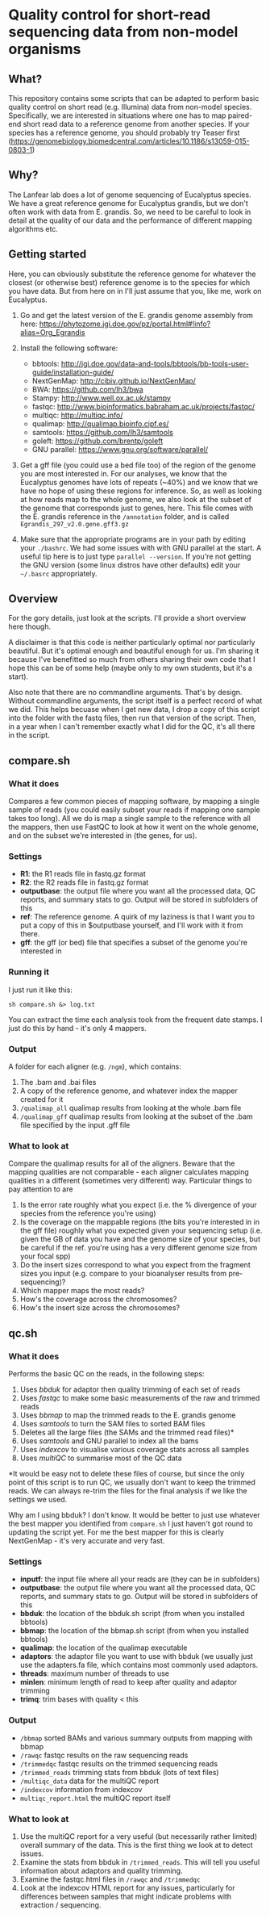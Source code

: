 # Quality control for short-read sequencing data from non-model organisms

## What?

This repository contains some scripts that can be adapted to perform basic quality control on short read (e.g. Illumina) data from non-model species. Specifically, we are interested in situations where one has to map paired-end short read data to a reference genome from another species. If your species has a reference genome, you should probably try Teaser first (https://genomebiology.biomedcentral.com/articles/10.1186/s13059-015-0803-1)

## Why? 

The Lanfear lab does a lot of genome sequencing of Eucalyptus species. We have a great reference genome for Eucalyptus grandis, but we don't often work with data from E. grandis. So, we need to be careful to look in detail at the quality of our data and the performance of different mapping algorithms etc. 

## Getting started

Here, you can obviously substitute the reference genome for whatever the closest (or otherwise best) reference genome is to the species for which you have data. But from here on in I'll just assume that you, like me, work on Eucalyptus.

1. Go and get the latest version of the E. grandis genome assembly from here: https://phytozome.jgi.doe.gov/pz/portal.html#!info?alias=Org_Egrandis

2. Install the following software:

	* bbtools: http://jgi.doe.gov/data-and-tools/bbtools/bb-tools-user-guide/installation-guide/
	* NextGenMap: http://cibiv.github.io/NextGenMap/
	* BWA: https://github.com/lh3/bwa
	* Stampy: http://www.well.ox.ac.uk/stampy
	* fastqc: http://www.bioinformatics.babraham.ac.uk/projects/fastqc/
	* multiqc: http://multiqc.info/
	* qualimap: http://qualimap.bioinfo.cipf.es/
	* samtools: https://github.com/lh3/samtools
	* goleft: https://github.com/brentp/goleft
	* GNU parallel: https://www.gnu.org/software/parallel/

3. Get a gff file (you could use a bed file too) of the region of the genome you are most interested in. For our analyses, we know that the Eucalyptus genomes have lots of repeats (~40%) and we know that we have no hope of using these regions for inference. So, as well as looking at how reads map to the whole genome, we also look at the subset of the genome that corresponds just to genes, here. This file comes with the E. grandis reference in the ```/annotation``` folder, and is called ```Egrandis_297_v2.0.gene.gff3.gz```

4. Make sure that the appropriate programs are in your path by editing your ```./bashrc```. We had some issues with with GNU parallel at the start. A useful tip here is to just type ```parallel --version```. If you're not getting the GNU version (some linux distros have other defaults) edit your ```~/.basrc``` appropriately. 

## Overview

For the gory details, just look at the scripts. I'll provide a short overview here though. 

A disclaimer is that this code is neither particularly optimal nor particularly beautiful. But it's optimal enough and beautiful enough for us. I'm sharing it because I've benefitted so much from others sharing their own code that I hope this can be of some help (maybe only to my own students, but it's a start).

Also note that there are no commandline arguments. That's by design. Without commandline arguments, the script itself is a perfect record of what we did. This helps becuase when I get new data, I drop a copy of this script into the folder with the fastq files, then run that version of the script. Then, in a year when I can't remember exactly what I did for the QC, it's all there in the script. 

## compare.sh

### What it does

Compares a few common pieces of mapping software, by mapping a single sample of reads (you could easily subset your reads if mapping one sample takes too long). All we do is map a single sample to the reference with all the mappers, then use FastQC to look at how it went on the whole genome, and on the subset we're interested in (the genes, for us).

### Settings

* **R1**: the R1 reads file in fastq.gz format
* **R2**: the R2 reads file in fastq.gz format
* **outputbase**: the output file where you want all the processed data, QC reports, and summary stats to go. Output will be stored in subfolders of this
* **ref**: The reference genome. A quirk of my laziness is that I want you to put a copy of this in $outputbase yourself, and I'll work with it from there.
* **gff**: the gff (or bed) file that specifies a subset of the genome you're interested in

### Running it

I just run it like this:

```sh compare.sh &> log.txt```

You can extract the time each analysis took from the frequent date stamps. I just do this by hand - it's only 4 mappers. 

### Output

A folder for each aligner (e.g. ```/ngm```), which contains:

1. The .bam and .bai files
2. A copy of the reference genome, and whatever index the mapper created for it
3. ```/qualimap_all``` qualimap results from looking at the whole .bam file
4. ```/qualimap_gff``` qualimap results from looking at the subset of the .bam file specified by the input .gff file

### What to look at

Compare the qualimap results for all of the aligners. Beware that the mapping qualities are not comparable - each aligner calculates mapping qualities in a different (sometimes very different) way. Particular things to pay attention to are

1. Is the error rate roughly what you expect (i.e. the % divergence of your species from the reference you're using)
2. Is the coverage on the mappable regions (the bits you're interested in in the gff file) roughly what you expected given your sequencing setup (i.e. given the GB of data you have and the genome size of your species, but be careful if the ref. you're using has a very different genome size from your focal spp)
3. Do the insert sizes correspond to what you expect from the fragment sizes you input (e.g. compare to your bioanalyser results from pre-sequencing)?
4. Which mapper maps the most reads? 
5. How's the coverage across the chromosomes? 
6. How's the insert size across the chromosomes?

## qc.sh

### What it does

Performs the basic QC on the reads, in the following steps:

1. Uses *bbduk* for adaptor then quality trimming of each set of reads
2. Uses *fastqc* to make some basic measurements of the raw and trimmed reads
3. Uses *bbmap* to map the trimmed reads to the E. grandis genome
4. Uses *samtools* to turn the SAM files to sorted BAM files
5. Deletes all the large files (the SAMs and the trimmed read files)*
6. Uses *samtools* and GNU parallel to index all the bams
7. Uses *indexcov* to visualise various coverage stats across all samples
6. Uses *multiQC* to summarise most of the QC data

*It would be easy not to delete these files of course, but since the only point of this script is to run QC, we usually don't want to keep the trimmed reads. We can always re-trim the files for the final analysis if we like the settings we used.

Why am I using bbduk? I don't know. It would be better to just use whatever the best mapper you identified from ```compare.sh``` I just haven't got round to updating the script yet. For me the best mapper for this is clearly NextGenMap - it's very accurate and very fast. 

### Settings

* **inputf**: the input file where all your reads are (they can be in subfolders)
* **outputbase**: the output file where you want all the processed data, QC reports, and summary stats to go. Output will be stored in subfolders of this
* **bbduk**: the location of the bbduk.sh script (from when you installed bbtools)
* **bbmap**: the location of the bbmap.sh script (from when you installed bbtools)
* **qualimap**: the location of the qualimap executable
* **adaptors**: the adaptor file you want to use with bbduk (we usually just use the adapters.fa file, which contains most commonly used adaptors.
* **threads**: maximum number of threads to use
* **minlen**: minimum length of read to keep after quality and adaptor trimming
* **trimq**: trim bases with quality < this 

### Output

* ```/bbmap``` sorted BAMs and various summary outputs from mapping with bbmap
* ```/rawqc``` fastqc results on the raw sequencing reads
* ```/trimmedqc``` fastqc results on the trimmed sequencing reads
* ```/trimmed_reads``` trimming stats from bbduk (lots of text files)
* ```/multiqc_data``` data for the multiQC report
* ```/indexcov``` information from indexcov
* ```multiqc_report.html``` the multiQC report itself

### What to look at

1. Use the multiQC report for a very useful (but necessarily rather limited) overall summary of the data. This is the first thing we look at to detect issues. 
2. Examine the stats from bbduk in ```/trimmed_reads```. This will tell you useful information about adaptors and quality trimming.
3. Examine the fastqc.html files in ```/rawqc``` and ```/trimmedqc```
4. Look at the indexcov HTML report for any issues, particularly for differences between samples that might indicate problems with extraction / sequencing. 
